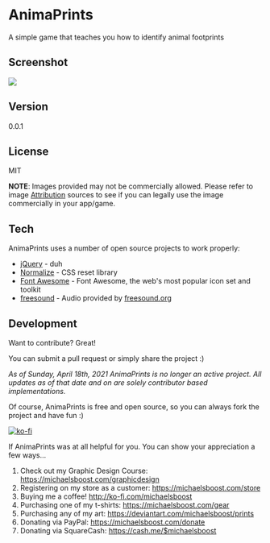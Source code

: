 AnimaPrints
===================

A simple game that teaches you how to identify animal footprints

Screenshot
-------------

![](https://raw.githubusercontent.com/michaelsboost/AnimaPrints/gh-pages/screenshot.png)

Version
-------------

0.0.1

License
-------------

MIT 

**NOTE**: Images provided may not be commercially allowed. Please refer to image [Attribution](https://github.com/michaelsboost/AnimaPrints/blob/gh-pages/Attribution.md) sources to see if you can legally use the image commercially in your app/game.

Tech
-------------

AnimaPrints uses a number of open source projects to work properly:

* [jQuery](http://jquery.com/) - duh
* [Normalize](https://github.com/necolas/normalize.css) - CSS reset library
* [Font Awesome](https://fontawesome.com/) - Font Awesome, the web's most popular icon set and toolkit
* [freesound](https://freesound.org/) - Audio provided by [freesound.org](https://freesound.org/)

Development
-------------

Want to contribute? Great!  

You can submit a pull request or simply share the project :)

*As of Sunday, April 18th, 2021 AnimaPrints is no longer an active project.
All updates as of that date and on are solely contributor based implementations.*

Of course, AnimaPrints is free and open source, so you can always fork the project and have fun :)

[![ko-fi](https://az743702.vo.msecnd.net/cdn/kofi2.png?v=0)](https://ko-fi.com/michaelsboost)

If AnimaPrints was at all helpful for you. You can show your appreciation a few ways...

1) Check out my Graphic Design Course: https://michaelsboost.com/graphicdesign
2) Registering on my store as a customer: https://michaelsboost.com/store
3) Buying me a coffee! http://ko-fi.com/michaelsboost
4) Purchasing one of my t-shirts: https://michaelsboost.com/gear
5) Purchasing any of my art: https://deviantart.com/michaelsboost/prints
6) Donating via PayPal: https://michaelsboost.com/donate
7) Donating via SquareCash: https://cash.me/$michaelsboost